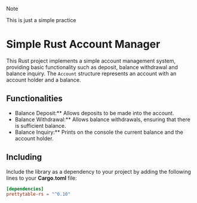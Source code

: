 >[!NOTE]
>This is just a simple practice

# Simple Rust Account Manager

This Rust project implements a simple account management system, providing basic functionality such as deposit, balance withdrawal and balance inquiry. The `Account` structure represents an account with an account holder and a balance.

## Functionalities

- Balance Deposit:\*\* Allows deposits to be made into the account.
- Balance Withdrawal:\*\* Allows balance withdrawals, ensuring that there is sufficient balance.
- Balance Inquiry:\*\* Prints on the console the current balance and the account holder.

## Including

Include the library as a dependency to your project by adding the following lines to your **Cargo.toml** file:

```toml
[dependencies]
prettytable-rs = "^0.10"
```

